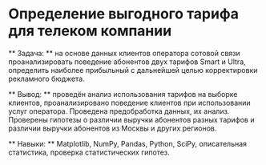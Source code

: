 # Определение выгодного тарифа для телеком компании

** Задача: ** на основе данных клиентов оператора сотовой связи проанализировать поведение абонентов двух тарифов Smart и Ultra, определить наиболее прибыльный с дальнейшей целью корректировки рекламного бюджета. 

** Вывод: ** проведён анализ использования тарифов на выборке клиентов, проанализировано поведение клиентов при использовании услуг оператора. Проведена предобработка данных, их анализ. Проверены гипотезы о различии выручки абонентов разных тарифов и различии выручки абонентов из Москвы и других регионов.

** Навыки: ** Matplotlib, NumPy, Pandas, Python, SciPy, описательная статистика, проверка статистических гипотез.

